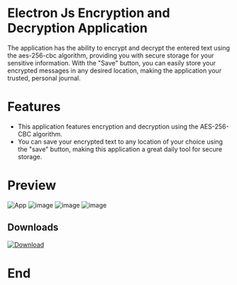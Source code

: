 
# Electron Js Encryption and Decryption Application
The application has the ability to encrypt and decrypt the entered text using the aes-256-cbc algorithm, providing you with secure storage for your sensitive information. With the "Save" button, you can easily store your encrypted messages in any desired location, making the application your trusted, personal journal.
# Features

 - This application features encryption and decryption using the AES-256-CBC algorithm.
 - You can save your encrypted text to any location of your choice using the "save" button, making this application a great daily tool for secure storage.

# Preview


![App](https://user-images.githubusercontent.com/80203023/216109824-55e56960-b360-4f8c-9ed4-49727238c363.png)
![image](https://user-images.githubusercontent.com/80203023/216109967-60465184-0d4c-4fed-b39d-585a39361b26.png)
![image](https://user-images.githubusercontent.com/80203023/216110289-797f2c20-e89d-48b8-9950-d911cfc475ae.png)
![image](https://user-images.githubusercontent.com/80203023/216110507-d6e08704-fb82-4cbd-93d1-5247491e581a.png)



## Downloads
[![Download](https://img.shields.io/badge/Download-Latest%20Version-blue.svg)](https://github.com/ViselnikAscet/ElectronJS-EncryptionApp/raw/master/Windows%20App%20(exe).zip)


# End

